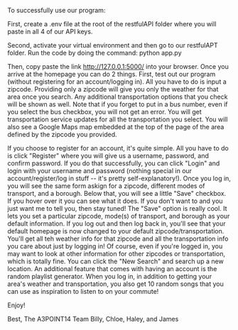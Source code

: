 To successfully use our program:

First, create a .env file at the root of the restfulAPI folder where you will paste in all 4 of our API keys. 

Second, activate your virtual environment and then go to our restfulAPT folder. Run the code by doing the command: python app.py 

Then, copy paste the link http://127.0.0.1:5000/ into your browser. Once you arrive at the homepage you can do 2 things. First, test out our program (without registering for an account/logging in). All you have to do is input a zipcode. Providing only a zipcode will give you only the weather for that area once you search. Any additional transportation options that you check will be shown as well. Note that if you forget to put in a bus number, even if you select the bus checkbox, you will not get an error. You will get transportation service updates for all the transportation you select. You will also see a Google Maps map embedded at the top of the page of the area defined by the zipcode you provided.

If you choose to register for an account, it's quite simple. All you have to do is click "Register" where you will give us a username, password, and confirm password. If you do that successfully, you can click "Login" and login with your username and password (nothing special in our account/register/log in stuff -- it's pretty self-explanatory!). Once you log in, you will see the same form askign for a zipcode, different modes of transport, and a borough. Below that, you will see a little "Save" checkbox. If you hover over it you can see what it does. If you don't want to and you just want me to tell you, then stay tuned! The "Save" option is really cool. It lets you set a particular zipcode, mode(s) of transport, and borough as your default information. If you log out and then log back in, you'll see that your default homepage is now changed to your default zipcode/transportation. You'll get all teh weather info for that zipcode and all the transportation info you care about just by logging in! Of course, even if you're logged in, you may want to look at other information for other zipcodes or transportation, which is totally fine. You can click the "New Search" and search up a new location. An additional feature that comes with having an account is the random playlist generator. When you log in, in addition to getting your area's weather and transportation, you also get 10 random songs that you can use as inspiration to listen to on your commute!

Enjoy!

Best,
The A3POINT14 Team
Billy, Chloe, Haley, and James